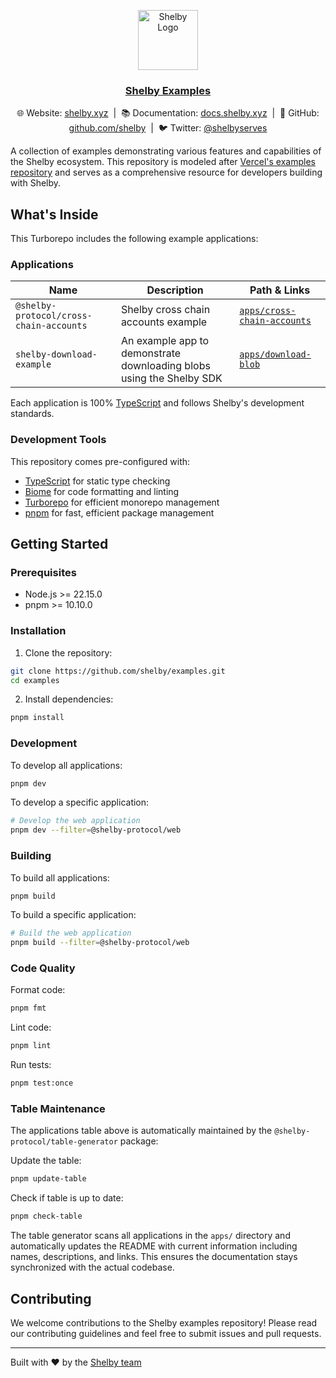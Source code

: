 <p align="center">
  <a href="https://shelby.xyz">
    <img src="https://avatars.githubusercontent.com/u/219037914?s=96&v=4" alt="Shelby Logo" width="96" height="96">
    <h3 align="center">Shelby Examples</h3>
  </a>
</p>

<p align="center">
  <span>🌐 Website: <a href="https://shelby.xyz">shelby.xyz</a></span>
  &nbsp;|&nbsp;
  <span>📚 Documentation: <a href="https://docs.shelby.xyz">docs.shelby.xyz</a></span>
  &nbsp;|&nbsp;
  <span>🐙 GitHub: <a href="https://github.com/shelby">github.com/shelby</a></span>
  &nbsp;|&nbsp;
  <span>🐦 Twitter: <a href="https://x.com/shelbyserves">@shelbyserves</a></span>
</p>

A collection of examples demonstrating various features and capabilities of the Shelby ecosystem. This repository is modeled after [Vercel's examples repository](https://github.com/vercel/examples) and serves as a comprehensive resource for developers building with Shelby.

## What's Inside

This Turborepo includes the following example applications:

<!-- APPS_TABLE_START -->
<!-- This table is auto-generated by @shelby-protocol/table-generator -->

### Applications

| Name | Description | Path & Links |
| --- | --- | --- |
| `@shelby-protocol/cross-chain-accounts` | Shelby cross chain accounts example | [`apps/cross-chain-accounts`](./apps/cross-chain-accounts) |
| `shelby-download-example` | An example app to demonstrate downloading blobs using the Shelby SDK | [`apps/download-blob`](./apps/download-blob) |

<!-- APPS_TABLE_END -->

Each application is 100% [TypeScript](https://www.typescriptlang.org/) and follows Shelby's development standards.

### Development Tools

This repository comes pre-configured with:

- [TypeScript](https://www.typescriptlang.org/) for static type checking
- [Biome](https://biomejs.dev/) for code formatting and linting
- [Turborepo](https://turborepo.com/) for efficient monorepo management
- [pnpm](https://pnpm.io/) for fast, efficient package management

## Getting Started

### Prerequisites

- Node.js >= 22.15.0
- pnpm >= 10.10.0

### Installation

1. Clone the repository:
```bash
git clone https://github.com/shelby/examples.git
cd examples
```

2. Install dependencies:
```bash
pnpm install
```

### Development

To develop all applications:

```bash
pnpm dev
```

To develop a specific application:

```bash
# Develop the web application
pnpm dev --filter=@shelby-protocol/web
```

### Building

To build all applications:

```bash
pnpm build
```

To build a specific application:

```bash
# Build the web application
pnpm build --filter=@shelby-protocol/web
```

### Code Quality

Format code:
```bash
pnpm fmt
```

Lint code:
```bash
pnpm lint
```

Run tests:
```bash
pnpm test:once
```

### Table Maintenance

The applications table above is automatically maintained by the `@shelby-protocol/table-generator` package:

Update the table:
```bash
pnpm update-table
```

Check if table is up to date:
```bash
pnpm check-table
```

The table generator scans all applications in the `apps/` directory and automatically updates the README with current information including names, descriptions, and links. This ensures the documentation stays synchronized with the actual codebase.

## Contributing

We welcome contributions to the Shelby examples repository! Please read our contributing guidelines and feel free to submit issues and pull requests.

---

Built with ❤️ by the [Shelby team](https://github.com/shelby)
